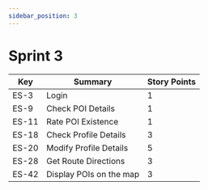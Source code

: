 ```yaml
---
sidebar_position: 3
---
```


# Sprint 3

| Key   | Summary                                | Story Points |
|-------|----------------------------------------|--------------|
| ES-3  | Login                                  | 1            |
| ES-9  | Check POI Details                      | 1            |
| ES-11 | Rate POI Existence                     | 1            |
| ES-18 | Check Profile Details                  | 3            |
| ES-20 | Modify Profile Details                 | 5            |
| ES-28 | Get Route Directions                   | 3            |
| ES-42 | Display POIs on the map                | 3            |
